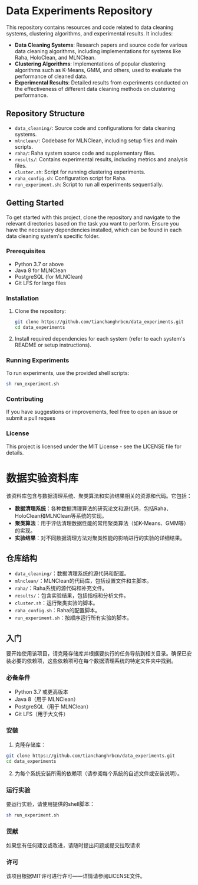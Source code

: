 # Data Experiments Repository

This repository contains resources and code related to data cleaning systems, clustering algorithms, and experimental results. It includes:

- **Data Cleaning Systems**: Research papers and source code for various data cleaning algorithms, including implementations for systems like Raha, HoloClean, and MLNClean.
- **Clustering Algorithms**: Implementations of popular clustering algorithms such as K-Means, GMM, and others, used to evaluate the performance of cleaned data.
- **Experimental Results**: Detailed results from experiments conducted on the effectiveness of different data cleaning methods on clustering performance.

## Repository Structure

- `data_cleaning/`: Source code and configurations for data cleaning systems.
- `mlnclean/`: Codebase for MLNClean, including setup files and main scripts.
- `raha/`: Raha system source code and supplementary files.
- `results/`: Contains experimental results, including metrics and analysis files.
- `cluster.sh`: Script for running clustering experiments.
- `raha_config.sh`: Configuration script for Raha.
- `run_experiment.sh`: Script to run all experiments sequentially.

## Getting Started

To get started with this project, clone the repository and navigate to the relevant directories based on the task you want to perform. Ensure you have the necessary dependencies installed, which can be found in each data cleaning system's specific folder.

### Prerequisites

- Python 3.7 or above
- Java 8 for MLNClean
- PostgreSQL (for MLNClean)
- Git LFS for large files

### Installation

1. Clone the repository:
   ```bash
   git clone https://github.com/tianchanghrbcn/data_experiments.git
   cd data_experiments
   ```
2. Install required dependencies for each system (refer to each system's README or setup instructions).

### Running Experiments
To run experiments, use the provided shell scripts:
  ```bash
  sh run_experiment.sh
  ```
### Contributing
If you have suggestions or improvements, feel free to open an issue or submit a pull reques

### License
This project is licensed under the MIT License - see the LICENSE file for details.

# 数据实验资料库

该资料库包含与数据清理系统、聚类算法和实验结果相关的资源和代码。它包括：

- **数据清理系统**：各种数据清理算法的研究论文和源代码，包括Raha、HoloClean和MLNClean等系统的实现。
- **聚类算法**：用于评估清理数据性能的常用聚类算法（如K-Means、GMM等）的实现。
- **实验结果**：对不同数据清理方法对聚类性能的影响进行的实验的详细结果。

## 仓库结构

- `data_cleaning/`：数据清理系统的源代码和配置。
- `mlnclean/`：MLNClean的代码库，包括设置文件和主脚本。
- `raha/`：Raha系统的源代码和补充文件。
- `results/`：包含实验结果，包括指标和分析文件。
- `cluster.sh`：运行聚类实验的脚本。
- `raha_config.sh`：Raha的配置脚本。
- `run_experiment.sh`：按顺序运行所有实验的脚本。

## 入门

要开始使用该项目，请克隆存储库并根据要执行的任务导航到相关目录。确保已安装必要的依赖项，这些依赖项可在每个数据清理系统的特定文件夹中找到。

### 必备条件

- Python 3.7 或更高版本
- Java 8（用于 MLNClean）
- PostgreSQL（用于 MLNClean）
- Git LFS（用于大文件）

### 安装

1. 克隆存储库：
```bash
git clone https://github.com/tianchanghrbcn/data_experiments.git
cd data_experiments
```
2. 为每个系统安装所需的依赖项（请参阅每个系统的自述文件或安装说明）。

### 运行实验
要运行实验，请使用提供的shell脚本：
```bash
sh run_experiment.sh
```
### 贡献
如果您有任何建议或改进，请随时提出问题或提交拉取请求

### 许可
该项目根据MIT许可进行许可——详情请参阅LICENSE文件。

